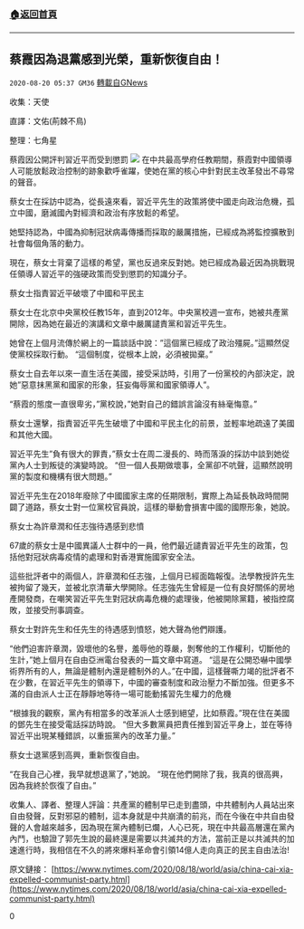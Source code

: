 ###  [:house:返回首頁](https://github.com/ourhimalayas/txt)
---

## 蔡霞因為退黨感到光榮，重新恢復自由！
`2020-08-20 05:37 GM36` [轉載自GNews](https://gnews.org/zh-hant/306115/)

收集：天使

直譯：文佑(荊棘不鳥)

整理：七角星

蔡霞因公開評判習近平而受到懲罰
![](https://s3.amazonaws.com/gnews-media-offload/wp-content/uploads/2020/08/20053449/820_3.jpg)
在中共最高學府任教期間，蔡霞對中國領導人可能放鬆政治控制的跡象歡呼雀躍，使她在黨的核心中針對民主改革發出不尋常的聲音。

蔡女士在採訪中認為，從長遠來看，習近平先生的政策將使中國走向政治危機，孤立中國，磨滅國內對經濟和政治有序放鬆的希望。

她堅持認為，中國為抑制冠狀病毒傳播而採取的嚴厲措施，已經成為將監控擴散到社會每個角落的動力。

現在，蔡女士背棄了這樣的希望，黨也反過來反對她。她已經成為最近因為挑戰現任領導人習近平的強硬政策而受到懲罰的知識分子。

蔡女士指責習近平破壞了中國和平民主

蔡女士在北京中央黨校任教15年，直到2012年。中央黨校週一宣布，她被共產黨開除，因為她在最近的演講和文章中嚴厲譴責黨和習近平先生。

她曾在上個月流傳於網上的一篇談話中說：”這個黨已經成了政治殭屍。”這顯然促使黨校採取行動。 “這個制度，從根本上說，必須被拋棄。”

蔡女士自去年以來一直生活在美國，接受采訪時，引用了一份黨校的內部決定，說她”惡意抹黑黨和國家的形象，狂妄侮辱黨和國家領導人”。

“蔡霞的態度一直很卑劣，”黨校說，”她對自己的錯誤言論沒有絲毫悔意。”

蔡女士還擊，指責習近平先生破壞了中國和平民主化的前景，並輕率地疏遠了美國和其他大國。

習近平先生”負有很大的罪責，”蔡女士在周二漫長的、時而落淚的採訪中談到她從黨內人士到叛徒的演變時說。 “但一個人長期做壞事，全黨卻不吭聲，這顯然說明黨的製度和機構有很大問題。”

習近平先生在2018年廢除了中國國家主席的任期限制，實際上為延長執政時間開闢了道路，蔡女士對一位黨校官員說，這樣的舉動會損害中國的國際形象，她說。

蔡女士為許章潤和任志強待遇感到悲憤

67歲的蔡女士是中國異議人士群中的一員，他們最近譴責習近平先生的政策，包括他對冠狀病毒疫情的處理和對香港實施國家安全法。

這些批評者中的兩個人，許章潤和任志強，上個月已經面臨報復。法學教授許先生被拘留了幾天，並被北京清華大學開除。任志強先生曾經是一位有良好關係的房地產開發商，在嘲笑習近平先生對冠狀病毒危機的處理後，他被開除黨籍，被指控腐敗，並接受刑事調查。

蔡女士對許先生和任先生的待遇感到憤怒，她大聲為他們辯護。

“他們迫害許章潤，毀壞他的名譽，羞辱他的尊嚴，剝奪他的工作權利，切斷他的生計，”她上個月在自由亞洲電台發表的一篇文章中寫道。 “這是在公開恐嚇中國學術界所有的人，無論是體制內還是體制外的人。”在中國，這樣聲嘶力竭的批評者不在少數，在習近平先生的領導下，中國的審查制度和政治壓力不斷加強。但更多不滿的自由派人士正在靜靜地等待一場可能動搖習先生權力的危機

“根據我的觀察，黨內有相當多的改革派人士感到絕望，比如蔡霞。”現在住在美國的鄧先生在接受電話採訪時說。 “但大多數黨員把責任推到習近平身上，並在等待習近平出現某種錯誤，以重振黨內的改革力量。”

蔡女士退黨感到高興，重新恢復自由。

“在我自己心裡，我早就想退黨了，”她說。 “現在他們開除了我，我真的很高興，因為我終於恢復了自由。”

收集人、譯者、整理人評論：共產黨的體制早已走到盡頭，中共體制內人員站出來自由發聲，反對邪惡的體制，這本身就是中共崩潰的前兆，而在今後在中共自由發聲的人會越來越多，因為現在黨內體制已爛，人心已死，現在中共最高層還在黨內內鬥，也驗證了郭先生說的最終還是需要以共滅共的方法，當前正是以共滅共的加速進行時，我相信在不久的將來爆料革命會引領14億人走向真正的民主自由法治!

原文鏈接： [https://www.nytimes.com/2020/08/18/world/asia/china-cai-xia-expelled-communist-party.html](https://www.nytimes.com/2020/08/18/world/asia/china-cai-xia-expelled-communist-party.html)

0
